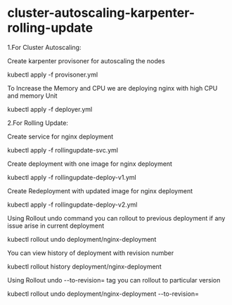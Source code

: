 # cluster-autoscaling-karpenter-rolling-update


1.For Cluster Autoscaling:

Create karpenter provisoner for autoscaling the nodes

kubectl apply -f provisoner.yml

To Increase the Memory and CPU we are deploying nginx with high CPU and memory Unit

kubectl apply -f deployer.yml

2.For Rolling Update:

Create service for nginx deployment 

kubectl apply -f rollingupdate-svc.yml

Create deployment with one image for nginx deployment 

kubectl apply -f rollingupdate-deploy-v1.yml

Create Redeployment with updated image for nginx deployment 

kubectl apply -f rollingupdate-deploy-v2.yml

Using Rollout undo command you can rollout to previous deployment if any issue arise in current deployment 

kubectl rollout undo deployment/nginx-deployment

You can view history of deployment with revision number

kubectl rollout history deployment/nginx-deployment

Using Rollout undo --to-revision=<revison-number> tag you can rollout to particular version

kubectl rollout undo deployment/nginx-deployment --to-revision=<revison-number>